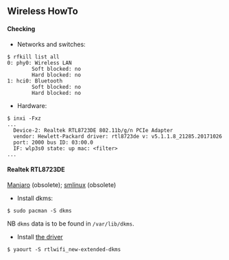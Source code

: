 ## Wireless HowTo
#### Checking

- Networks and switches:
```
$ rfkill list all
0: phy0: Wireless LAN
        Soft blocked: no
        Hard blocked: no
1: hci0: Bluetooth
        Soft blocked: no
        Hard blocked: no
```
- Hardware:
```
$ inxi -Fxz
...
  Device-2: Realtek RTL8723DE 802.11b/g/n PCIe Adapter 
  vendor: Hewlett-Packard driver: rtl8723de v: v5.1.1.8_21285.20171026 
  port: 2000 bus ID: 03:00.0 
  IF: wlp3s0 state: up mac: <filter>
...
```

#### Realtek RTL8723DE

[Manjaro](https://forum.manjaro.org/t/solved-how-to-install-wifi-driver-for-realtek-rtl8723de/82712/2) (obsolete); [smlinux](https://github.com/smlinux/rtl8723de) (obsolete)

- Install dkms:
```
$ sudo pacman -S dkms
```
NB `dkms` data is to be found in `/var/lib/dkms`.

- Install [the driver](https://forum.manjaro.org/t/solved-wi-fi-rtl8723de-driver-and-kernel-5-2-trouble/115220)
```
$ yaourt -S rtlwifi_new-extended-dkms
```
